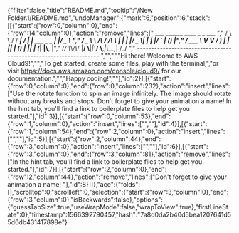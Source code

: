 {"filter":false,"title":"README.md","tooltip":"/New Folder.1/README.md","undoManager":{"mark":6,"position":6,"stack":[[{"start":{"row":0,"column":0},"end":{"row":14,"column":0},"action":"remove","lines":["         ___        ______     ____ _                 _  ___  ","        / \\ \\      / / ___|   / ___| | ___  _   _  __| |/ _ \\ ","       / _ \\ \\ /\\ / /\\___ \\  | |   | |/ _ \\| | | |/ _` | (_) |","      / ___ \\ V  V /  ___) | | |___| | (_) | |_| | (_| |\\__, |","     /_/   \\_\\_/\\_/  |____/   \\____|_|\\___/ \\__,_|\\__,_|  /_/ "," ----------------------------------------------------------------- ","","","Hi there! Welcome to AWS Cloud9!","","To get started, create some files, play with the terminal,","or visit https://docs.aws.amazon.com/console/cloud9/ for our documentation.","","Happy coding!",""],"id":2}],[{"start":{"row":0,"column":0},"end":{"row":0,"column":232},"action":"insert","lines":["Use the rotate function to spin an image infinitely. The image should rotate without any breaks and stops. Don't forget to give your animation a name! In the hint tab, you'll find a link to boilerplate files to help get you started."],"id":3}],[{"start":{"row":0,"column":53},"end":{"row":1,"column":0},"action":"insert","lines":["",""],"id":4}],[{"start":{"row":1,"column":54},"end":{"row":2,"column":0},"action":"insert","lines":["",""],"id":5}],[{"start":{"row":2,"column":44},"end":{"row":3,"column":0},"action":"insert","lines":["",""],"id":6}],[{"start":{"row":3,"column":0},"end":{"row":3,"column":81},"action":"remove","lines":["In the hint tab, you'll find a link to boilerplate files to help get you started."],"id":7}],[{"start":{"row":2,"column":0},"end":{"row":2,"column":44},"action":"remove","lines":["Don't forget to give your animation a name! "],"id":8}]]},"ace":{"folds":[],"scrolltop":0,"scrollleft":0,"selection":{"start":{"row":3,"column":0},"end":{"row":3,"column":0},"isBackwards":false},"options":{"guessTabSize":true,"useWrapMode":false,"wrapToView":true},"firstLineState":0},"timestamp":1566392790457,"hash":"7a8d0da2b40d5bea1207641d55d6db431417898e"}